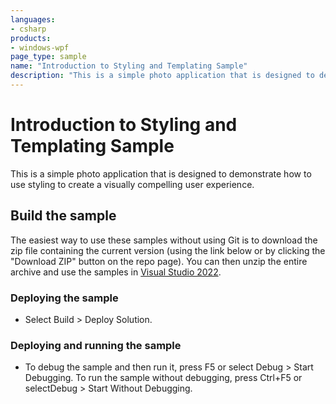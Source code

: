 ```yaml
---
languages:
- csharp
products:
- windows-wpf
page_type: sample
name: "Introduction to Styling and Templating Sample"        
description: "This is a simple photo application that is designed to demonstrate how to use styling to create a visually compelling user experience."
---
```


# Introduction to Styling and Templating Sample
This is a simple photo application that is designed to demonstrate how to use styling to create a visually compelling user experience.
 
## Build the sample
The easiest way to use these samples without using Git is to download the zip file containing the current version (using the link below or by clicking the "Download ZIP" button on the repo page). You can then unzip the entire archive and use the samples in [Visual Studio 2022](https://www.visualstudio.com/wpf-vs).

### Deploying the sample
- Select Build > Deploy Solution. 

### Deploying and running the sample
- To debug the sample and then run it, press F5 or select Debug >  Start Debugging. To run the sample without debugging, press Ctrl+F5 or selectDebug > Start Without Debugging. 


